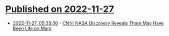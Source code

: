 # [Published on 2022-11-27](index.md)

* [2022-11-27, 05:35:00](https://science.slashdot.org/story/22/11/26/0425211/cnn-nasa-discovery-reveals-there-may-have-been-life-on-mars?utm_source=rss1.0mainlinkanon&utm_medium=feed) - [CNN:  NASA Discovery Reveals There May Have Been Life on Mars](https://science.slashdot.org/story/22/11/26/0425211/cnn-nasa-discovery-reveals-there-may-have-been-life-on-mars?utm_source=rss1.0mainlinkanon&utm_medium=feed)
